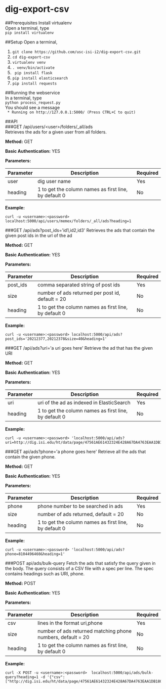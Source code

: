# dig-export-csv

##Prerequisites
Install virtualenv  
Open a terminal, type  
```pip install virtualenv```

##Setup
Open a terminal,  
1. ```git clone https://github.com/usc-isi-i2/dig-export-csv.git```  
2. ```cd dig-export-csv```  
3. ```virtualenv venv```  
4. ```. venv/bin/activate```  
5. ``` pip install flask```  
6. ```pip install elasticsearch```  
7. ```pip install requests```  

##Running the webservice   
In a terminal, type   
```python process_request.py```  
You should see a message  
``` * Running on http://127.0.0.1:5000/ (Press CTRL+C to quit)```  

##API    
###GET /api/users/\<user\>/folders/_all/ads  
Retrieves the ads for a given user from all folders.

**Method:** GET

**Basic Authentication:** YES

**Parameters:**

| Parameter | Description | Required |
| --------- | ----------- | -------- |
| user  | dig user name | Yes |
| heading  | 1 to get the column names as first line, by default 0  | No |

**Example:**
```      
curl -u <username>:<password> localhost:5000/api/users/memex/folders/_all/ads?heading=1
```   
###GET /api/ads?post_ids='id1,id2,id3'
Retrieves the ads that contain the given post ids in the url of the ad

**Method:** GET

**Basic Authentication:** YES

**Parameters:**

| Parameter | Description | Required |
| --------- | ----------- | -------- |
| post_ids  | comma separated string of post ids | Yes |
| size  | number of ads returned per post id, default = 20 | No |
| heading  | 1 to get the column names as first line, by default 0  | No |

**Example:**
```      
curl -u <username>:<password> localhost:5000/api/ads?post_ids='20212377,20212378&size=40&heading=1'
```   
###GET /api/ads?uri='a uri goes here'
Retrieve the ad that has the given URI

**Method:** GET

**Basic Authentication:** YES

**Parameters:**

| Parameter | Description | Required |
| --------- | ----------- | -------- |
| uri  | uri of the ad as indexed in ElasticSearch | Yes |
| heading  | 1 to get the column names as first line, by default 0  | No |

**Example:**
```      
curl -u <username>:<password> 'localhost:5000/api/ads?uri=http://dig.isi.edu/ht/data/page/47561AE61432324E428A67DA4763EAA1DB1809F7/1440921440000/processed&heading=1'
```
###GET api/ads?phone='a phone goes here'
Retrieve all the ads that contain the given phone.

**Method:** GET

**Basic Authentication:** YES

**Parameters:**

| Parameter | Description | Required |
| --------- | ----------- | -------- |
| phone  | phone number to be searched in ads | Yes |
| size  | number of ads returned, default = 20 | No |
| heading  | 1 to get the column names as first line, by default 0  | No |

**Example:**
```      
curl -u <username>:<password> 'localhost:5000/api/ads?phone=8104496460&heading=1'
```
###POST api/ads/bulk-query
Fetch the ads that satisfy the query given in the body. The query consists of a CSV file with a spec per line. The spec contains headings such as URI, phone.

**Method:** POST

**Basic Authentication:** YES

**Parameters:**

| Parameter | Description | Required |
| --------- | ----------- | -------- |
| csv  | lines in the format uri,phone | Yes |
| size  | number of ads returned matching phone numbers, default = 20 | No |
| heading  | 1 to get the column names as first line, by default 0  | No |

**Example:**
```      
curl -X POST -u <username>:<password>  localhost:5000/api/ads/bulk-query?heading=1 -d '{"csv":["http://dig.isi.edu/ht/data/page/47561AE61432324E428A67DA4763EAA1DB1809F7/1440921440000/processed,8104496460"]}'
```
